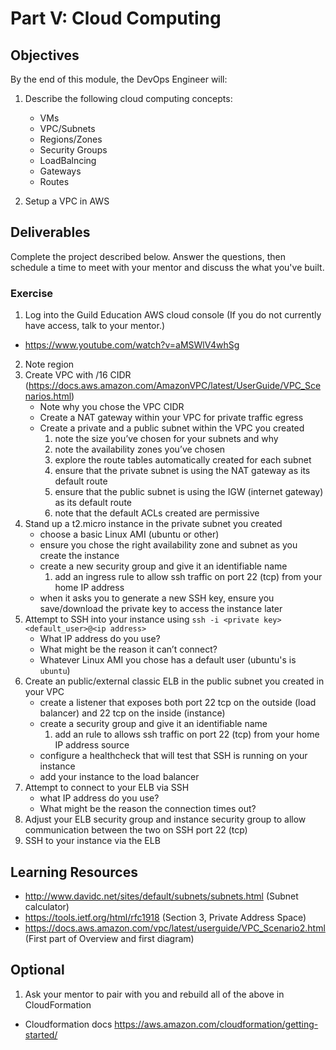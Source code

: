 # Part V: Cloud Computing

## Objectives
By the end of this module, the DevOps Engineer will:
1. Describe the following cloud computing concepts:
    - VMs
    - VPC/Subnets
    - Regions/Zones
    - Security Groups
    - LoadBalncing
    - Gateways
    - Routes

2. Setup a VPC in AWS

## Deliverables
Complete the project described below. Answer the questions, then schedule a time to meet with your mentor and discuss the what you've built.  

### Exercise
1. Log into the Guild Education AWS cloud console (If you do not currently have access, talk to your mentor.)
- https://www.youtube.com/watch?v=aMSWlV4whSg
2. Note region
3. Create VPC with /16 CIDR (https://docs.aws.amazon.com/AmazonVPC/latest/UserGuide/VPC_Scenarios.html)
    - Note why you chose the VPC CIDR
    - Create a NAT gateway within your VPC for private traffic egress
    - Create a private and a public subnet within the VPC you created
      1. note the size you’ve chosen for your subnets and why
      2. note the availability zones you’ve chosen
      3. explore the route tables automatically created for each subnet
      4. ensure that the private subnet is using the NAT gateway as its default route
      5. ensure that the public subnet is using the IGW (internet gateway) as its default route
      6. note that the default ACLs created are permissive
4. Stand up a t2.micro instance in the private subnet you created
    - choose a basic Linux AMI (ubuntu or other)
    - ensure you chose the right availability zone and subnet as you create the instance
    - create a new security group and give it an identifiable name
      1. add an ingress rule to allow ssh traffic on port 22 (tcp) from your home IP address
    - when it asks you to generate a new SSH key, ensure you save/download the private key to access the instance later
5. Attempt to SSH into your instance using `ssh -i <private key> <default_user>@<ip address>`
    - What IP address do you use?
    - What might be the reason it can’t connect?
    - Whatever Linux AMI you chose has a default user (ubuntu's is `ubuntu`)
6. Create an public/external classic ELB in the public subnet you created in your VPC
    - create a listener that exposes both port 22 tcp on the outside (load balancer) and 22 tcp on the inside (instance)
    - create a security group and give it an identifiable name
      1. add an rule to allows ssh traffic on port 22 (tcp) from your home IP address source
    - configure a healthcheck that will test that SSH is running on your instance
    - add your instance to the load balancer
7. Attempt to connect to your ELB via SSH
    - what IP address do you use?
    - What might be the reason the connection times out?
8. Adjust your ELB security group and instance security group to allow communication between the two on SSH port 22 (tcp)
9. SSH to your instance via the ELB

## Learning Resources

- http://www.davidc.net/sites/default/subnets/subnets.html (Subnet calculator)
- https://tools.ietf.org/html/rfc1918 (Section 3, Private Address Space)
- https://docs.aws.amazon.com/vpc/latest/userguide/VPC_Scenario2.html (First part of Overview and first diagram)

## Optional
1. Ask your mentor to pair with you and rebuild all of the above in CloudFormation
- Cloudformation docs https://aws.amazon.com/cloudformation/getting-started/
